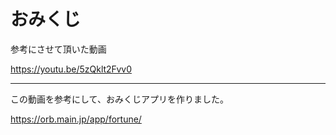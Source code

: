 # おみくじ
参考にさせて頂いた動画

https://youtu.be/5zQklt2Fvv0

<hr>

この動画を参考にして、おみくじアプリを作りました。

https://orb.main.jp/app/fortune/